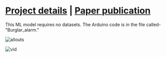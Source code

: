# [Project details](https://sudarshanasrao.github.io/portfolio/portfolio-6/) | [Paper publication](https://www.ijamtes.org/VOL-11-ISSUE-7-2021/)

This ML model requires no datasets.
The Arduino code is in the file called- "Burglar_alarm."

![allouts](https://github.com/SudarshanaSRao/Python-and-its-applications-in-ML/assets/87690830/667892df-90a4-4587-8606-28a2f0032453)

![vid](https://github.com/SudarshanaSRao/Python-and-its-applications-in-ML/assets/87690830/668b97ba-88f2-4001-8f6c-a2eaa6fe86ab)
